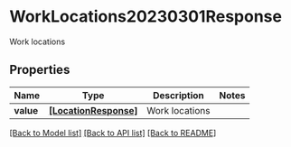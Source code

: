 # WorkLocations20230301Response

Work locations

## Properties
Name | Type | Description | Notes
------------ | ------------- | ------------- | -------------
**value** | [**[LocationResponse]**](LocationResponse.md) | Work locations | 

[[Back to Model list]](../README.md#documentation-for-models) [[Back to API list]](../README.md#documentation-for-api-endpoints) [[Back to README]](../README.md)


